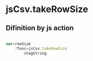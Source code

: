 # jsCsv.takeRowSize

## Difinition by js action

```js.js

var=rowSize
	?func=jsCsv.takeRowSize
		&tagString
```



